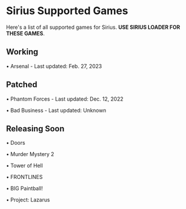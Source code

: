 # Sirius Supported Games

Here's a list of all supported games for Sirius. **USE SIRIUS LOADER FOR THESE GAMES**.

## Working

• Arsenal - Last updated: Feb. 27, 2023

## Patched

• Phantom Forces - Last updated: Dec. 12, 2022


• Bad Business - Last updated: Unknown

## Releasing Soon

• Doors


• Murder Mystery 2


• Tower of Hell


• FRONTLINES


• BIG Paintball!


• Project: Lazarus

